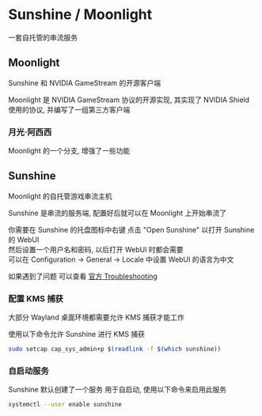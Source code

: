 # Sunshine / Moonlight
一套自托管的串流服务

## Moonlight

Sunshine 和 NVIDIA GameStream 的开源客户端

Moonlight 是 NVIDIA GameStream 协议的开源实现, 
其实现了 NVIDIA Shield 使用的协议, 并编写了一组第三方客户端

<ProjectProperties name="Moonlight">
    <template #platform> <PlatformWindows/> <PlatformLinux/> <PlatformMacOS/> <PlatformAndroid/> </template>
    <template #url>
        <LinkGithub project="moonlight-stream/moonlight-qt" suffix="Qt (PC)"/>
        <LinkGithub project="moonlight-stream/moonlight-android" suffix="Android"/>
    </template>
    <template #license> GPL-3.0 </template>
    <template #android> com.limelight </template>
</ProjectProperties>

<ProjectDownloads
    winget="MoonlightGameStreamingProject.Moonlight"
    archlinux_repo="extra" archlinux_name="moonlight-qt"
    obtainium_github="moonlight-stream/moonlight-android"
/>

### 月光·阿西西

Moonlight 的一个分支, 增强了一些功能

<ProjectProperties name="月光·阿西西">
    <template #platform> <PlatformAndroid/> </template>
    <template #url> <LinkGithub project="Axixi2233/moonlight-android"/> </template>
    <template #license> GPL-3.0 </template>
    <template #android> com.limelight.unofficialA </template>
</ProjectProperties>

<ProjectDownloads
    obtainium_github="Axixi2233/moonlight-android"
/>

## Sunshine

Moonlight 的自托管游戏串流主机

<ProjectProperties name="Sunshine">
    <template #platform> <PlatformWindows text="Windows 10+"/> <PlatformLinux/> <PlatformMacOS text="MacOS 13+"/> </template>
    <template #url> <LinkGithub project="LizardByte/Sunshine"/> </template>
    <template #license> GPL-3.0 </template>
</ProjectProperties>

<ProjectDownloads
    winget="LizardByte.Sunshine"
    archlinuxcn="sunshine"
    aur="sunshine-bin"
/>

Sunshine 是串流的服务端, 配置好后就可以在 Moonlight 上开始串流了

你需要在 Sunshine 的托盘图标中右键 点击 "Open Sunshine" 以打开 Sunshine 的 WebUI <br/>
然后设置一个用户名和密码, 以后打开 WebUI 时都会需要 <br/>
可以在 Configuration -> General -> Locale 中设置 WebUI 的语言为中文

如果遇到了问题 可以查看 [官方 Troubleshooting](https://docs.lizardbyte.dev/projects/sunshine/latest/md_docs_2troubleshooting.html)

### 配置 KMS 捕获 <PlatformLinux/>

大部分 Wayland 桌面环境都需要允许 KMS 捕获才能工作

使用以下命令允许 Sunshine 进行 KMS 捕获

```bash
sudo setcap cap_sys_admin+p $(readlink -f $(which sunshine))
```

### 自启动服务 <PlatformLinux/>

Sunshine 默认创建了一个服务 用于自启动, 使用以下命令来启用此服务

```bash
systemctl --user enable sunshine
```
